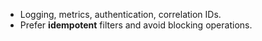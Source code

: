 - Logging, metrics, authentication, correlation IDs.
- Prefer **idempotent** filters and avoid blocking operations.
